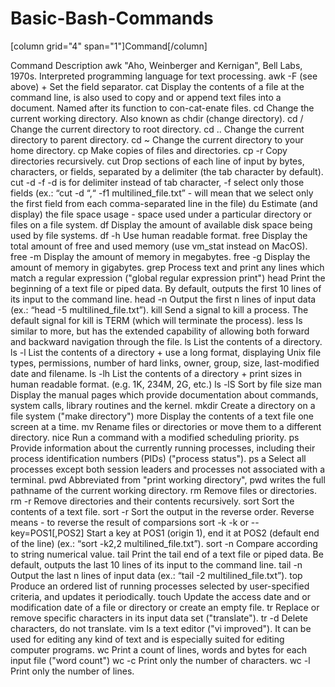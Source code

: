 # Basic-Bash-Commands

[column grid="4" span="1"]Command[/column]

Command	Description
awk	"Aho, Weinberger and Kernigan", Bell Labs, 1970s. Interpreted programming language for text processing.
awk -F	(see above) + Set the field separator.
cat	Display the contents of a file at the command line, is also used to copy and or append text files into a document. Named after its function to con-cat-enate files.
cd	Change the current working directory. Also known as chdir (change directory).
cd /	Change the current directory to root directory.
cd ..	Change the current directory to parent directory.
cd ~	Change the current directory to your home directory.
cp	Make copies of files and directories.
cp -r	Copy directories recursively.
cut	Drop sections of each line of input by bytes, characters, or fields, separated by a delimiter (the tab character by default).
cut -d -f	-d is for delimiter instead of tab character, -f select only those fields (ex.: “cut -d “,“ -f1 multilined_file.txt” - will mean that we select only the first field from each comma-separated line in the file)
du	Estimate (and display) the file space usage - space used under a particular directory or files on a file system.
df	Display the amount of available disk space being used by file systems.
df -h	Use human readable format.
free	Display the total amount of free and used memory (use vm_stat instead on MacOS).
free -m	Display the amount of memory in megabytes.
free -g	Display the amount of memory in gigabytes.
grep	Process text and print any lines which match a regular expression ("global regular expression print")
head	Print the beginning of a text file or piped data. By default, outputs the first 10 lines of its input to the command line.
head -n	Output the first n lines of input data (ex.: “head -5 multilined_file.txt”).
kill	Send a signal to kill a process. The default signal for kill is TERM (which will terminate the process).
less	Is similar to more, but has the extended capability of allowing both forward and backward navigation through the file.
ls	List the contents of a directory.
ls -l	List the contents of a directory + use a long format, displaying Unix file types, permissions, number of hard links, owner, group, size, last-modified date and filename.
ls -lh	List the contents of a directory + print sizes in human readable format. (e.g. 1K, 234M, 2G, etc.)
ls -lS	Sort by file size
man	Display the manual pages which provide documentation about commands, system calls, library routines and the kernel.
mkdir	Create a directory on a file system ("make directory")
more	Display the contents of a text file one screen at a time.
mv	Rename files or directories or move them to a different directory.
nice	Run a command with a modified scheduling priority.
ps	Provide information about the currently running processes, including their process identification numbers (PIDs) ("process status").
ps a	Select all processes except both session leaders and processes not associated with a terminal.
pwd	Abbreviated from "print working directory", pwd writes the full pathname of the current working directory.
rm	Remove files or directories.
rm -r	Remove directories and their contents recursively.
sort	Sort the contents of a text file.
sort -r	Sort the output in the reverse order. Reverse means - to reverse the result of comparsions
sort -k	-k or --key=POS1[,POS2] Start a key at POS1 (origin 1), end it at POS2 (default end of the line) (ex.: “sort -k2,2 multilined_file.txt”).
sort -n	Compare according to string numerical value.
tail	Print the tail end of a text file or piped data. Be default, outputs the last 10 lines of its input to the command line.
tail -n	Output the last n lines of input data (ex.: “tail -2 multilined_file.txt”).
top	Produce an ordered list of running processes selected by user-specified criteria, and updates it periodically.
touch	Update the access date and or modification date of a file or directory or create an empty file.
tr	Replace or remove specific characters in its input data set ("translate").
tr -d	Delete characters, do not translate.
vim	Is a text editor ("vi improved"). It can be used for editing any kind of text and is especially suited for editing computer programs.
wc	Print a count of lines, words and bytes for each input file ("word count")
wc -c	Print only the number of characters.
wc -l	Print only the number of lines.
